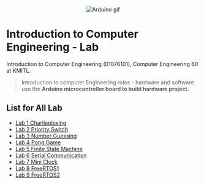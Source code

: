 <p align="center">
 <img src="https://media.giphy.com/media/mFDWuDppjQJjite6FS/giphy.gif" alt="Arduino gif"/>
</p>
 
# Introduction to Computer Engineering - Lab
Introduction to Computer Engineering (01076101), Computer Engineering 60 at KMITL.

> Introduction to computer Engineering roles - hardware and software use the **Arduino microcontroller board to build hardware project.**

## List for All Lab
- [Lab 1 Charlieplexing](lab-1)
- [Lab 2 Priority Switch](lab-2)
- [Lab 3 Number Guessing](lab-3)
- [Lab 4 Pong Game](lab-4)
- [Lab 5 Finite State Machine](lab-5)
- [Lab 6 Serial Communication](lab-6)
- [Lab 7 Mini Clock](lab-7)
- [Lab 8 FreeRTOS1](lab-8)
- [Lab 9 FreeRTOS2](lab-9)
